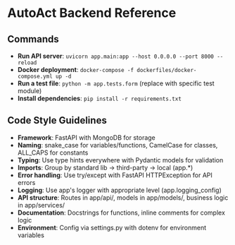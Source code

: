 # AutoAct Backend Reference

## Commands
- **Run API server**: `uvicorn app.main:app --host 0.0.0.0 --port 8000 --reload`
- **Docker deployment**: `docker-compose -f dockerfiles/docker-compose.yml up -d`
- **Run a test file**: `python -m app.tests.form` (replace with specific test module)
- **Install dependencies**: `pip install -r requirements.txt`

## Code Style Guidelines
- **Framework**: FastAPI with MongoDB for storage
- **Naming**: snake_case for variables/functions, CamelCase for classes, ALL_CAPS for constants
- **Typing**: Use type hints everywhere with Pydantic models for validation
- **Imports**: Group by standard lib → third-party → local (app.*)
- **Error handling**: Use try/except with FastAPI HTTPException for API errors
- **Logging**: Use app's logger with appropriate level (app.logging_config)
- **API structure**: Routes in app/api/, models in app/models/, business logic in app/services/
- **Documentation**: Docstrings for functions, inline comments for complex logic
- **Environment**: Config via settings.py with dotenv for environment variables